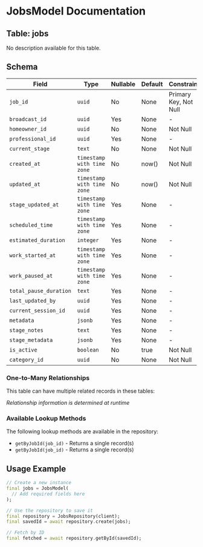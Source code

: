 # JobsModel Documentation

## Table: jobs

No description available for this table.

## Schema

| Field | Type | Nullable | Default | Constraints |
|-------|------|----------|---------|-------------|
| `job_id` | `uuid` | No | None | Primary Key, Not Null |
| `broadcast_id` | `uuid` | Yes | None | - |
| `homeowner_id` | `uuid` | No | None | Not Null |
| `professional_id` | `uuid` | Yes | None | - |
| `current_stage` | `text` | No | None | Not Null |
| `created_at` | `timestamp with time zone` | No | now() | Not Null |
| `updated_at` | `timestamp with time zone` | No | now() | Not Null |
| `stage_updated_at` | `timestamp with time zone` | Yes | None | - |
| `scheduled_time` | `timestamp with time zone` | Yes | None | - |
| `estimated_duration` | `integer` | Yes | None | - |
| `work_started_at` | `timestamp with time zone` | Yes | None | - |
| `work_paused_at` | `timestamp with time zone` | Yes | None | - |
| `total_pause_duration` | `text` | Yes | None | - |
| `last_updated_by` | `uuid` | Yes | None | - |
| `current_session_id` | `uuid` | Yes | None | - |
| `metadata` | `jsonb` | Yes | None | - |
| `stage_notes` | `text` | Yes | None | - |
| `stage_metadata` | `jsonb` | Yes | None | - |
| `is_active` | `boolean` | No | true | Not Null |
| `category_id` | `uuid` | No | None | Not Null |

### One-to-Many Relationships

This table can have multiple related records in these tables:

*Relationship information is determined at runtime*


### Available Lookup Methods

The following lookup methods are available in the repository:

- `getByJobId(job_id)` - Returns a single record(s)
- `getByJobId(job_id)` - Returns a single record(s)


## Usage Example

```dart
// Create a new instance
final jobs = JobsModel(
  // Add required fields here
);

// Use the repository to save it
final repository = JobsRepository(client);
final savedId = await repository.create(jobs);

// Fetch by ID
final fetched = await repository.getById(savedId);
```
